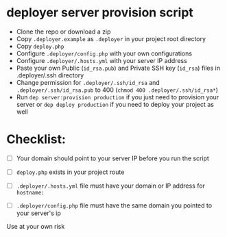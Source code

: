 # deployer server provision script

- Clone the repo or download a zip
- Copy `.deployer.example` as `.deployer` in your project root directory
- Copy `deploy.php`
- Configure `.deployer/config.php` with your own configurations
- Configure `.deployer/.hosts.yml` with your server IP address
- Paste your own Public (`id_rsa.pub`) and Private SSH key (`id_rsa`) files in .deployer/.ssh directory
- Change permission for `.deployer/.ssh/id_rsa` and `.deployer/.ssh/id_rsa.pub` to 400 (`chmod 400 .deployer/.ssh/id_rsa*`)
- Run `dep server:provision production` if you just need to provision your server or `dep deploy production` if you need to deploy your project as well



# Checklist:
- [ ] Your domain should point to your server IP before you run the script
- [ ] `deploy.php` exists in your project route
- [ ] `.deployer/.hosts.yml` file must have your domain or IP address for `hostname:` 
- [ ] `.deployer/config.php` file must have the same domain you pointed to your server's ip


Use at your own risk
